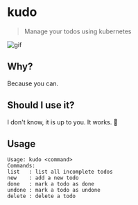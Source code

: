 # kudo

> Manage your todos using kubernetes

![gif](https://i.imgur.com/cXtpwwc.gif)

## Why?

Because you can.

## Should I use it?

I don't know, it is up to you. It works. 🤷

## Usage

```
Usage: kudo <command>
Commands:
list   : list all incomplete todos
new    : add a new todo
done   : mark a todo as done
undone : mark a todo as undone
delete : delete a todo
```
